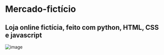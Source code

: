 # Mercado-fictício
## Loja online fictícia, feito com python, HTML, CSS e javascript
![image](https://user-images.githubusercontent.com/124212111/224580812-65ffa218-0350-4fca-ae4c-4a458f4edfbf.png)

